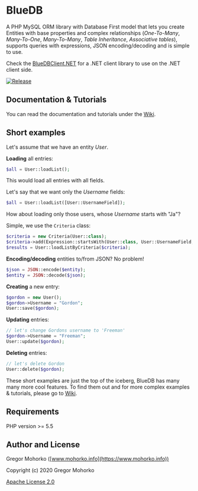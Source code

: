 # BlueDB

A PHP MySQL ORM library with Database First model that lets you create Entities with base properties and complex relationships (*One-To-Many*, *Many-To-One*, *Many-To-Many*, *Table Inheritance*, *Associative tables*), supports queries with expressions, JSON encoding/decoding and is simple to use.

Check the [BlueDBClient.NET](https://github.com/GregaMohorko/BlueDBClient.NET) for a .NET client library to use on the .NET client side.

[![Release](https://img.shields.io/github/release/GregaMohorko/BlueDB.svg?style=flat-square)](https://github.com/GregaMohorko/BlueDB/releases/latest)

## Documentation & Tutorials

You can read the documentation and tutorials under the [Wiki](https://github.com/GregaMohorko/bluedb/wiki).

## Short examples

Let's assume that we have an entity *User*.

**Loading** all entries:
```PHP
$all = User::loadList();
```
This would load all entries with all fields.

Let's say that we want only the *Username* fields:
```PHP
$all = User::loadList([User::UsernameField]);
```

How about loading only those users, whose *Username* starts with "Ja"?

Simple, we use the `Criteria` class:
```PHP
$criteria = new Criteria(User::class);
$criteria->add(Expression::startsWith(User::class, User::UsernameField, "Ja"));
$results = User::loadListByCriteria($criteria);
```

**Encoding/decoding** entities to/from JSON? No problem!
```PHP
$json = JSON::encode($entity);
$entity = JSON::decode($json);
```

**Creating** a new entry:
```PHP
$gordon = new User();
$gordon->Username = "Gordon";
User::save($gordon);
```

**Updating** entries:
```PHP
// let's change Gordons username to 'Freeman'
$gordon->Username = "Freeman";
User::update($gordon);
```

**Deleting** entries:
```PHP
// let's delete Gordon
User::delete($gordon);
```

These short examples are just the top of the iceberg, BlueDB has many many more cool features. To find them out and for more complex examples & tutorials, please go to [Wiki](https://github.com/GregaMohorko/bluedb/wiki).

## Requirements

PHP version >= 5.5

## Author and License

Gregor Mohorko ([www.mohorko.info](https://www.mohorko.info))

Copyright (c) 2020 Gregor Mohorko

[Apache License 2.0](./LICENSE)
